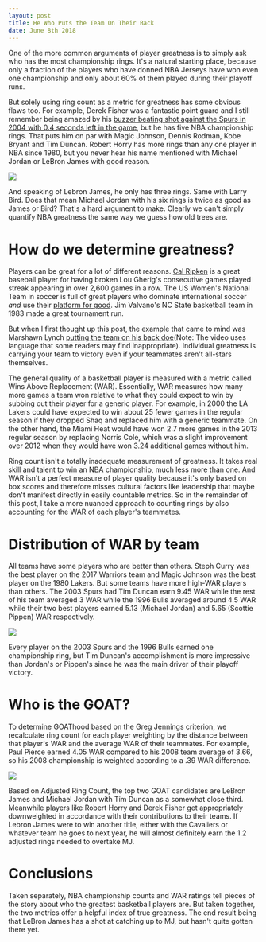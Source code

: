 ```yaml
---
layout: post
title: He Who Puts the Team On Their Back
date: June 8th 2018
---
```


One of the more common arguments of player greatness is to simply ask who has the most championship rings. It's a natural starting place, because only a fraction of the players who have donned NBA Jerseys have won even one championship and only about 60% of them played during their playoff runs. 

But solely using ring count as a metric for greatness has some obvious flaws too. For example, Derek Fisher was a fantastic point guard and I still remember being amazed by his [buzzer beating shot against the Spurs in 2004 with 0.4 seconds left in the game](https://www.sbnation.com/nba/2018/6/4/17424628/derek-fisher-buzzer-beater-rewinder-lakers-spurs), but he has five NBA championship rings. That puts him on par with Magic Johnson, Dennis Rodman, Kobe Bryant and Tim Duncan. Robert Horry has more rings than any one player in NBA since 1980, but you never hear his name mentioned with Michael Jordan or LeBron James with good reason.

<p>
  <img src="https://joshyazman.github.io/images/nba-team-on-back/Top Players by Ring Count.png#center"/>
</p>

And speaking of Lebron James, he only has three rings. Same with Larry Bird. Does that mean Michael Jordan with his six rings is twice as good as James or Bird? That's a hard argument to make. Clearly we can't simply quantify NBA greatness the same way we guess how old trees are. 

# How do we determine greatness?
Players can be great for a lot of different reasons. [Cal Ripken](https://en.wikipedia.org/wiki/Major_League_Baseball_consecutive_games_played_streaks) is a great baseball player for having broken Lou Gherig's consecutive games played streak appearing in over 2,600 games in a row. The US Women's National Team in soccer is full of great players who dominate international soccer _and_ use their [platform for good](https://www.bloomberg.com/news/articles/2017-10-13/u-s-women-s-soccer-s-argument-for-equal-pay-just-got-stronger). Jim Valvano's NC State basketball team in 1983 made a great tournament run.

But when I first thought up this post, the example that came to mind was Marshawn Lynch [putting the team on his back doe](https://www.youtube.com/watch?v=gd_Vd43Vxa0)(Note: The video uses language that some readers may find inappropriate). Individual greatness is carrying your team to victory even if your teammates aren't all-stars themselves.

The general quality of a basketball player is measured with a metric called Wins Above Replacement (WAR). Essentially, WAR measures how many more games a team won relative to what they could expect to win by subbing out their player for a generic player. For example, in 2000 the LA Lakers could have expected to win about 25 fewer games in the regular season if they dropped Shaq and replaced him with a generic teammate. On the other hand, the Miami Heat would have won 2.7 more games in the 2013 regular season by replacing Norris Cole, which was a slight improvement over 2012 when they would have won 3.24 additional games without him. 

Ring count isn't a totally inadequate measurement of greatness. It takes real skill and talent to win an NBA championship, much less more than one. And WAR isn't a perfect measure of player quality because it's only based on box scores and therefore misses cultural factors like leadership that maybe don't manifest directly in easily countable metrics. So in the remainder of this post, I take a more nuanced approach to counting rings by also accounting for the WAR of each player's teammates. 

# Distribution of WAR by team
All teams have some players who are better than others. Steph Curry was the best player on the 2017 Warriors team and Magic Johnson was the best player on the 1980 Lakers. But some teams have more high-WAR players than others. The 2003 Spurs had Tim Duncan earn 9.45 WAR while the rest of his team averaged 3 WAR while the 1996 Bulls averaged around 4.5 WAR while their two best players earned 5.13 (Michael Jordan) and 5.65 (Scottie Pippen) WAR respectively. 

<p>
  <img src="https://joshyazman.github.io/images/nba-team-on-back/Distribution of WAR by Championship Team.png#center"/>
</p>

Every player on the 2003 Spurs and the 1996 Bulls earned one championship ring, but Tim Duncan's accomplishment is more impressive than Jordan's or Pippen's since he was the main driver of their playoff victory.

# Who is the GOAT?
To determine GOAThood based on the Greg Jennings criterion, we recalculate ring count for each player weighting by the distance between that player's WAR and the average WAR of their teammates. For example, Paul Pierce earned 4.05 WAR compared to his 2008 team average of 3.66, so his 2008 championship is weighted according to a .39 WAR difference.

<p>
  <img src="https://joshyazman.github.io/images/nba-team-on-back/Adjusted Ring Count - Top 20 Players.png#center"/>
</p>

Based on Adjusted Ring Count, the top two GOAT candidates are LeBron James and Michael Jordan with Tim Duncan as a somewhat close third. Meanwhile players like Robert Horry and Derek Fisher get appropriately downweighted in accordance with their contributions to their teams. If Lebron James were to win another title, either with the Cavaliers or whatever team he goes to next year, he will almost definitely earn the 1.2 adjusted rings needed to overtake MJ. 

# Conclusions
Taken separately, NBA championship counts and WAR ratings tell pieces of the story about who the greatest basketball players are. But taken together, the two metrics offer a helpful index of true greatness. The end result being that LeBron James has a shot at catching up to MJ, but hasn't quite gotten there yet.
